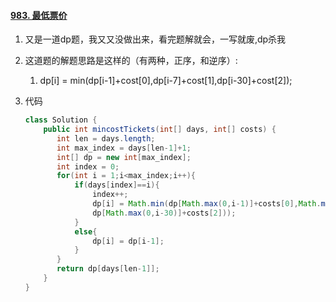 #### [983. 最低票价](https://leetcode-cn.com/problems/minimum-cost-for-tickets/)

1. 又是一道dp题，我又又没做出来，看完题解就会，一写就废,dp杀我

2. 这道题的解题思路是这样的（有两种，正序，和逆序）:
   
   1. dp[i] = min(dp[i-1]+cost[0],dp[i-7]+cost[1],dp[i-30]+cost[2]);
   
3. 代码

   ```java
   class Solution {
       public int mincostTickets(int[] days, int[] costs) {
          int len = days.length;
          int max_index = days[len-1]+1;
          int[] dp = new int[max_index];
          int index = 0;
          for(int i = 1;i<max_index;i++){
              if(days[index]==i){
                  index++;
                  dp[i] = Math.min(dp[Math.max(0,i-1)]+costs[0],Math.min(dp[Math.max(0,i-7)]+costs[1],
                  dp[Math.max(0,i-30)]+costs[2]));
              }
              else{
                  dp[i] = dp[i-1];
              }
          }
          return dp[days[len-1]];
       }
   }
   ```

   